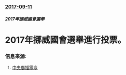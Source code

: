 ### [2017-09-11](/zh/news/2017/09/11/index.md)

##### 2017年挪威國會選舉
# 2017年挪威國會選舉進行投票。 




### 信息来源:

1. [中央廣播電臺](http://www.rti.org.tw/m/news/detail/?recordId=367888)
